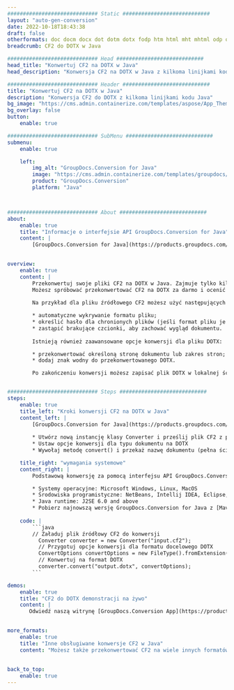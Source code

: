 ```yaml
---
############################# Static ############################
layout: "auto-gen-conversion"
date: 2022-10-18T18:43:38
draft: false
otherformats: doc docm docx dot dotm dotx fodp htm html mht mhtml odp odt otp pot potm potx pps ppsm ppsx ppt pptm pptx rtf
breadcrumb: CF2 do DOTX w Java

############################# Head ############################
head_title: "Konwertuj CF2 na DOTX w Java"
head_description: "Konwersja CF2 na DOTX w Java z kilkoma linijkami kodu. Konwertuj ponad 160 formatów plików za pomocą interfejsu API konwersji dokumentów GroupDocs dla Java"

############################# Header ############################
title: "Konwertuj CF2 na DOTX w Java"
description: "Konwersja CF2 do DOTX z kilkoma linijkami kodu Java"
bg_image: "https://cms.admin.containerize.com/templates/aspose/App_Themes/V3/images/bg/header1.png"
bg_overlay: false
button:
    enable: true

############################# SubMenu ############################
submenu:
    enable: true

    left:
        img_alt: "GroupDocs.Conversion for Java"
        image: "https://cms.admin.containerize.com/templates/groupdocs/images/product-logos/90x90-noborder/groupdocs-conversion-java.png"
        product: "GroupDocs.Conversion"
        platform: "Java"



############################# About ############################
about:
    enable: true
    title: "Informacje o interfejsie API GroupDocs.Conversion for Java"
    content: |
        [GroupDocs.Conversion for Java](https://products.groupdocs.com/conversion/java/) to zaawansowany interfejs API do konwersji formatów plików do konwersji między popularnymi formatami obrazów i dokumentów, takimi jak Microsoft Office, OpenDocument, PDF, HTML, e-mail, CAD. i wiele więcej za pomocą kilku linijek kodu. Natywny interfejs API automatycznie wykrywa formaty oryginalnych dokumentów i oferuje wiele opcji dostosowywania przekonwertowanych dokumentów. Wraz z funkcją wyodrębniania informacji z dokumentu domyślnie obsługuje również buforowanie wyników konwersji na dysk lokalny. Jednak każdy rodzaj pamięci podręcznej może być obsługiwany przez implementację odpowiednich interfejsów - Amazon S3, Dropbox, Google Drive, Windows Azure, Reddis lub dowolnych innych.
    

overview:
    enable: true
    content: |
        Przekonwertuj swoje pliki CF2 na DOTX w Java. Zajmuje tylko kilka linii kodu Java na dowolnej wybranej platformie, takiej jak Windows, Linux, macOS.
        Możesz spróbować przekonwertować CF2 na DOTX za darmo i ocenić jakość wyników konwersji. Oprócz prostych skryptów konwersji plików możesz wypróbować bardziej wyrafinowane opcje ładowania pliku źródłowego CF2 i przechowywania danych wyjściowych DOTX. 
        
        Na przykład dla pliku źródłowego CF2 możesz użyć następujących opcji ładowania:

        * automatyczne wykrywanie formatu pliku;
        * określić hasło dla chronionych plików (jeśli format pliku je obsługuje);
        * zastąpić brakujące czcionki, aby zachować wygląd dokumentu.
        
        Istnieją również zaawansowane opcje konwersji dla pliku DOTX:

        * przekonwertować określoną stronę dokumentu lub zakres stron;
        * dodaj znak wodny do przekonwertowanego DOTX.

        Po zakończeniu konwersji możesz zapisać plik DOTX w lokalnej ścieżce pliku lub w dowolnej pamięci innej firmy, takiej jak FTP, Amazon S3, Dysk Google, Dropbox itp. Uwaga - aby przekonwertować {{Z}} do DOTX, nie musisz instalować żadnego dodatkowego oprogramowania, takiego jak MS Office, Open Office, Adobe Acrobat Reader itp.


############################# Steps ############################
steps:
    enable: true
    title_left: "Kroki konwersji CF2 na DOTX w Java"
    content_left: |
        [GroupDocs.Conversion for Java](https://products.groupdocs.com/conversion/java/) pozwala programistom łatwo przekonwertować plik CF2 na DOTX za pomocą kilku linijek kodu.
        
        * Utwórz nową instancję klasy Converter i prześlij plik CF2 z pełną ścieżką
        * Ustaw opcje konwersji dla typu dokumentu na DOTX
        * Wywołaj metodę convert() i przekaż nazwę dokumentu (pełna ścieżka) oraz format (DOTX) jako parametr

    title_right: "wymagania systemowe"
    content_right: |
        Podstawową konwersję za pomocą interfejsu API GroupDocs.Conversion for Java można wykonać za pomocą zaledwie kilku linijek kodu. Nasze interfejsy API są obsługiwane na wszystkich głównych platformach i systemach operacyjnych. Przed wykonaniem poniższego kodu upewnij się, że masz zainstalowane w systemie następujące wymagania wstępne.

        * Systemy operacyjne: Microsoft Windows, Linux, MacOS
        * Środowiska programistyczne: NetBeans, Intellij IDEA, Eclipse, etc.
        * Java runtime: J2SE 6.0 and above
        * Pobierz najnowszą wersję GroupDocs.Conversion for Java z [Maven](https://repository.groupdocs.com/webapp/#/artifacts/browse/tree/General/repo/com/groupdocs/groupdocs-conversion)
         
    code: |
        ```java    
        // Załaduj plik źródłowy CF2 do konwersji
          Converter converter = new Converter("input.cf2");
          // Przygotuj opcje konwersji dla formatu docelowego DOTX
          ConvertOptions convertOptions = new FileType().fromExtension("dotx").getConvertOptions();
          // Konwertuj na format DOTX
          converter.convert("output.dotx", convertOptions);
        ```

demos:
    enable: true
    title: "CF2 do DOTX demonstracji na żywo"
    content: |
       Odwiedź naszą witrynę [GroupDocs.Conversion App](https://products.groupdocs.app/conversion/family) i wypróbuj teraz konwersję CF2 na DOTX. Darmowe demo ma następujące zalety
          

more_formats:
    enable: true
    title: "Inne obsługiwane konwersje CF2 w Java"
    content: "Możesz także przekonwertować CF2 na wiele innych formatów plików. Zobacz poniższą listę."
       
       
back_to_top:
    enable: true
---
```

